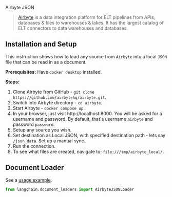 Airbyte JSON

>[Airbyte](https://github.com/airbytehq/airbyte) is a data integration platform for ELT pipelines from APIs, 
> databases & files to warehouses & lakes. It has the largest catalog of ELT connectors to data warehouses and databases.

## Installation and Setup

This instruction shows how to load any source from `Airbyte` into a local `JSON` file that can be read in as a document.

**Prerequisites:**
Have `docker desktop` installed.

**Steps:**
1. Clone Airbyte from GitHub - `git clone https://github.com/airbytehq/airbyte.git`.
2. Switch into Airbyte directory - `cd airbyte`.
3. Start Airbyte - `docker compose up`.
4. In your browser, just visit http://localhost:8000. You will be asked for a username and password. By default, that's username `airbyte` and password `password`.
5. Setup any source you wish.
6. Set destination as Local JSON, with specified destination path - lets say `/json_data`. Set up a manual sync.
7. Run the connection.
8. To see what files are created, navigate to: `file:///tmp/airbyte_local/`.

## Document Loader

See a [usage example](../modules/indexes/document_loaders/examples/airbyte_json.ipynb).

```python
from langchain.document_loaders import AirbyteJSONLoader
```

